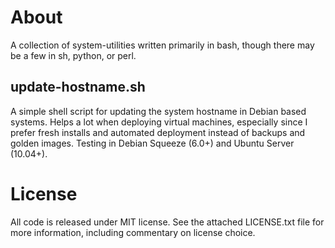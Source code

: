About
================================================================================

A collection of system-utilities written primarily in bash, though there may
be a few in sh, python, or perl.

update-hostname.sh
--------------------------------------------------------------------------------

A simple shell script for updating the system hostname in Debian based systems.
Helps a lot when deploying virtual machines, especially since I prefer fresh
installs and automated deployment instead of backups and golden images. Testing in
Debian Squeeze (6.0+) and Ubuntu Server (10.04+).

License
================================================================================

All code is released under MIT license. See the attached LICENSE.txt file for
more information, including commentary on license choice.
